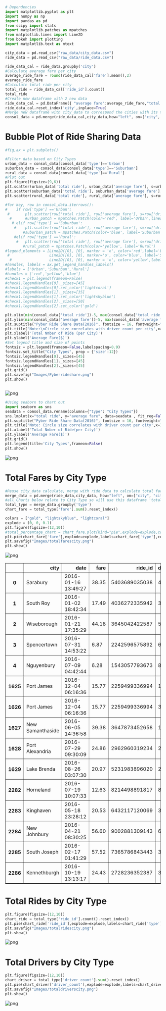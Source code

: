 

```python
# Dependencies
import matplotlib.pyplot as plt
import numpy as np
import pandas as pd
from scipy import stats
import matplotlib.patches as mpatches
from matplotlib.lines import Line2D
from bokeh import plotting
import matplotlib.text as mtext
```


```python
city_data = pd.read_csv("raw_data/city_data.csv")
ride_data = pd.read_csv("raw_data/ride_data.csv")

```


```python
ride_data_cal = ride_data.groupby('city')
#Calculate average fare per city
average_ride_fare = round(ride_data_cal['fare'].mean(),2)
average_ride_fare
#Calculate total ride per city
total_ride = ride_data_cal['ride_id'].count()
total_ride
#Create new dataframe with 2 new data
ride_data_cal = pd.DataFrame({ "average fare":average_ride_fare,"total ride": total_ride})
ride_data_cal.reset_index('city',inplace=True)
#Merge new dataframe with city_data to correspond the cities with its types(Urban, Suburban, Rural)
consol_data = pd.merge(ride_data_cal,city_data,how="left", on=["city", "city"])
```

# Bubble Plot of Ride Sharing Data


```python
#fig,ax = plt.subplots()

#Filter data based on City Types
urban_data = consol_data[consol_data['type']=='Urban']
suburban_data = consol_data[consol_data['type']=='Suburban']
rural_data = consol_data[consol_data['type']=='Rural']
#Plot out
plt.figure(figsize=(9,6))
plt.scatter(urban_data['total ride'], urban_data['average fare'], s=urban_data['driver_count']*15,alpha=0.75,c='lightcoral',label='Urban',edgecolor='black',linewidths=0.75)
plt.scatter(suburban_data['total ride'], suburban_data['average fare'], s=suburban_data['driver_count']*15,alpha=0.75,c='lightskyblue',label='Suburban',edgecolor='black',linewidths=0.75)
plt.scatter(rural_data['total ride'], rural_data['average fare'], s=rural_data['driver_count']*15,alpha=0.75,c='gold',label='Rural',edgecolor='black',linewidths=0.75)

#for key, row in consol_data.iterrows():
#    if row['type'] =='Urban':
 #       plt.scatter(row['total ride'], row['average fare'], s=row['driver_count']*8,alpha=0.5,c='lightcoral',label='Urban')
  #      #urban_patch = mpatches.Patch(color='red', label='Urban',linestyle = 'dotted')
   # elif row['type'] =='Suburban':
    #    plt.scatter(row['total ride'], row['average fare'], s=row['driver_count']*7, alpha=0.5,c='lightskyblue',label='Suburban')
        #suburban_patch = mpatches.Patch(color='blue', label='Suburban')
    #elif row['type'] =='Rural':
     #   plt.scatter(row['total ride'], row['average fare'], s=row['driver_count']*6, alpha=0.5,c='gold',label='Rural')
        #rural_patch = mpatches.Patch(color='yellow', label='Rural')
#legend_elements = [Line2D([0], [0], marker = 'o', color='red',label='Urban',markerfacecolor='red', markersize=5),
 #                  Line2D([0], [0], marker='o', color='blue', label='Suburban',markerfacecolor='blue', markersize=5),
  #                 Line2D([0], [0], marker = 'o', color='yellow',label='Rural',markerfacecolor='yellow', markersize=5)]
#handles, labels = ax.get_legend_handles_labels()
#labels = ['Urban','Suburban','Rural']
#handles = ['red','yellow','blue']
#check1 = plt.legend(frameon=False)
#check1.legendHandles[0]._sizes=[45]
#check1.legendHandles[0].set_color('lightcoral')
#check1.legendHandles[1]._sizes=[35]
#check1.legendHandles[1].set_color('lightskyblue')
#check1.legendHandles[2]._sizes=[50]
#check1.legendHandles[2].set_color('gold')

plt.xlim(min(consol_data['total ride'])-5, max(consol_data['total ride'])+5)
plt.ylim(min(consol_data['average fare'])-5, max(consol_data['average fare'])+5)
plt.suptitle("Pyber Ride Share Data(2016)", fontsize = 16, fontweight="bold")
plt.title('Note:\nCircle size correlates with driver count per city',x=1.4,y=0.5)
plt.xlabel('Total Nmber of Ride (per City)')
plt.ylabel('Average Fare($)')
#Set legend title and size of points
fontsiz = plt.legend(frameon=False,labelspacing=0.9)
fontsiz.set_title("City Types", prop = {'size':12})
fontsiz.legendHandles[0]._sizes=[45]
fontsiz.legendHandles[1]._sizes=[45]
fontsiz.legendHandles[2]._sizes=[45]
plt.grid()
plt.savefig("Images/Pyberrideshare.png")
plt.show()



```


![png](output_4_0.png)



```python
#Using seaborn to chart out
import seaborn as sns
seadata = consol_data.rename(columns={"type": "City Types"})
sns.lmplot(x="total ride", y="average fare", data=seadata , fit_reg=False, hue="City Types", legend=True, legend_out=False)
plt.suptitle("Pyber Ride Share Data(2016)", fontsize = 16, fontweight="bold",y=1.1)
plt.title('Note: Circle size correlates with driver count per city',x=1.7,y=0.5)
plt.xlabel('Total Nmber of Ride(per City)')
plt.ylabel('Average Fare($)')
plt.grid()
plt.legend(title='City Types',frameon=False)
plt.show()

```


![png](output_5_0.png)


# Total Fares by City Type


```python
#Reuse city_data calculate, merge with ride data to calculate total fare.
merge_data = pd.merge(ride_data,city_data, how="left", on=["city", "city"])
#all Charts below relate to City Type so will use this dataframe 'total_type'
total_type = merge_data.groupby('type')
chart_fare = total_type['fare'].sum().reset_index()

colors = ["gold", "lightskyblue", "lightcoral"]
explode = (0, 0, 0.1)
plt.figure(figsize=(12,10))
#total_percentage_chart = chart_fare.plot(kind="pie",explode=explode,colors=colors, autopct="%1.1f%%",shadow=True, startangle=160, title="% of Total Fares by City Type")
plt.pie(chart_fare['fare'],explode=explode,labels=chart_fare['type'],colors=colors,autopct="%1.1f%%", shadow=True, startangle=160)
plt.savefig("Images/totalfarescity.png")
plt.show()
```


![png](output_7_0.png)





<div>
<style scoped>
    .dataframe tbody tr th:only-of-type {
        vertical-align: middle;
    }

    .dataframe tbody tr th {
        vertical-align: top;
    }

    .dataframe thead th {
        text-align: right;
    }
</style>
<table border="1" class="dataframe">
  <thead>
    <tr style="text-align: right;">
      <th></th>
      <th>city</th>
      <th>date</th>
      <th>fare</th>
      <th>ride_id</th>
      <th>driver_count</th>
      <th>type</th>
    </tr>
  </thead>
  <tbody>
    <tr>
      <th>0</th>
      <td>Sarabury</td>
      <td>2016-01-16 13:49:27</td>
      <td>38.35</td>
      <td>5403689035038</td>
      <td>46</td>
      <td>Urban</td>
    </tr>
    <tr>
      <th>1</th>
      <td>South Roy</td>
      <td>2016-01-02 18:42:34</td>
      <td>17.49</td>
      <td>4036272335942</td>
      <td>35</td>
      <td>Urban</td>
    </tr>
    <tr>
      <th>2</th>
      <td>Wiseborough</td>
      <td>2016-01-21 17:35:29</td>
      <td>44.18</td>
      <td>3645042422587</td>
      <td>55</td>
      <td>Urban</td>
    </tr>
    <tr>
      <th>3</th>
      <td>Spencertown</td>
      <td>2016-07-31 14:53:22</td>
      <td>6.87</td>
      <td>2242596575892</td>
      <td>68</td>
      <td>Urban</td>
    </tr>
    <tr>
      <th>4</th>
      <td>Nguyenbury</td>
      <td>2016-07-09 04:42:44</td>
      <td>6.28</td>
      <td>1543057793673</td>
      <td>8</td>
      <td>Urban</td>
    </tr>
    <tr>
      <th>1625</th>
      <td>Port James</td>
      <td>2016-12-04 06:16:36</td>
      <td>15.77</td>
      <td>2259499336994</td>
      <td>15</td>
      <td>Suburban</td>
    </tr>
    <tr>
      <th>1626</th>
      <td>Port James</td>
      <td>2016-12-04 06:16:36</td>
      <td>15.77</td>
      <td>2259499336994</td>
      <td>3</td>
      <td>Suburban</td>
    </tr>
    <tr>
      <th>1627</th>
      <td>New Samanthaside</td>
      <td>2016-06-05 14:36:58</td>
      <td>39.38</td>
      <td>3647873452658</td>
      <td>16</td>
      <td>Suburban</td>
    </tr>
    <tr>
      <th>1628</th>
      <td>Port Alexandria</td>
      <td>2016-07-29 09:30:09</td>
      <td>24.86</td>
      <td>2962960319234</td>
      <td>27</td>
      <td>Suburban</td>
    </tr>
    <tr>
      <th>1629</th>
      <td>Lake Brenda</td>
      <td>2016-08-26 03:07:30</td>
      <td>20.97</td>
      <td>5231983896020</td>
      <td>24</td>
      <td>Suburban</td>
    </tr>
    <tr>
      <th>2282</th>
      <td>Horneland</td>
      <td>2016-07-19 10:07:33</td>
      <td>12.63</td>
      <td>8214498891817</td>
      <td>8</td>
      <td>Rural</td>
    </tr>
    <tr>
      <th>2283</th>
      <td>Kinghaven</td>
      <td>2016-05-18 23:28:12</td>
      <td>20.53</td>
      <td>6432117120069</td>
      <td>3</td>
      <td>Rural</td>
    </tr>
    <tr>
      <th>2284</th>
      <td>New Johnbury</td>
      <td>2016-04-21 08:30:25</td>
      <td>56.60</td>
      <td>9002881309143</td>
      <td>6</td>
      <td>Rural</td>
    </tr>
    <tr>
      <th>2285</th>
      <td>South Joseph</td>
      <td>2016-02-17 01:41:29</td>
      <td>57.52</td>
      <td>7365786843443</td>
      <td>3</td>
      <td>Rural</td>
    </tr>
    <tr>
      <th>2286</th>
      <td>Kennethburgh</td>
      <td>2016-10-19 13:13:17</td>
      <td>24.43</td>
      <td>2728236352387</td>
      <td>3</td>
      <td>Rural</td>
    </tr>
  </tbody>
</table>
</div>



# Total Rides by City Type


```python
plt.figure(figsize=(12,10))
chart_ride = total_type['ride_id'].count().reset_index()
plt.pie(chart_ride['ride_id'],explode=explode,labels=chart_ride['type'],colors=colors,autopct="%1.1f%%", shadow=True, startangle=160)
plt.savefig("Images/totalridescity.png")
plt.show()

```


![png](output_9_0.png)


# Total Drivers by City Type


```python
plt.figure(figsize=(12,10))
chart_driver = total_type['driver_count'].sum().reset_index()
plt.pie(chart_driver['driver_count'],explode=explode,labels=chart_driver['type'],colors=colors,autopct="%1.1f%%", shadow=True, startangle=160)
plt.savefig("Images/totaldriverscity.png")
plt.show()
```


![png](output_11_0.png)

